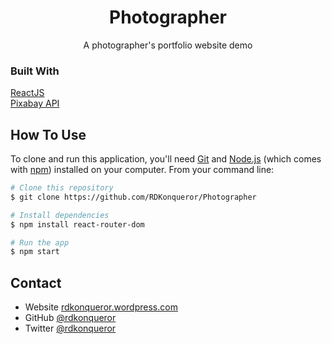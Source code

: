 <h1 align="center">Photographer</h1>

<div align="center">
  A photographer's portfolio website demo
</div>


### Built With

<!-- This section should list any major frameworks that you built your project using. Here are a few examples.-->

[ReactJS](https://reactjs.org/)<br/>
[Pixabay API](https://pixabay.com/)<br />


## How To Use

<!-- For example: -->

To clone and run this application, you'll need [Git](https://git-scm.com) and [Node.js](https://nodejs.org/en/download/) (which comes with [npm](http://npmjs.com)) installed on your computer. From your command line:

```bash
# Clone this repository
$ git clone https://github.com/RDKonqueror/Photographer

# Install dependencies
$ npm install react-router-dom

# Run the app
$ npm start
```


## Contact

- Website [rdkonqueror.wordpress.com](https://rdkonqueror.wordpress.com)
- GitHub [@rdkonqueror](https://github.com/RDKonqueror)
- Twitter [@rdkonqueror](https://twitter.com/rdkonqueror)
